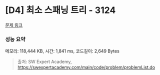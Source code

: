 # [D4] 최소 스패닝 트리 - 3124 

[문제 링크](https://swexpertacademy.com/main/code/problem/problemDetail.do?contestProbId=AV_mSnmKUckDFAWb) 

### 성능 요약

메모리: 118,444 KB, 시간: 1,841 ms, 코드길이: 2,649 Bytes



> 출처: SW Expert Academy, https://swexpertacademy.com/main/code/problem/problemList.do